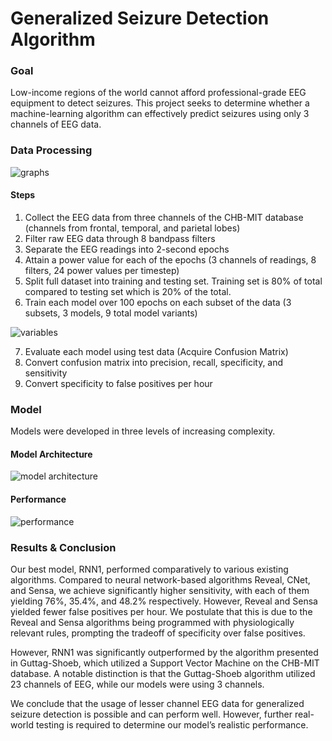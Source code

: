 # Generalized Seizure Detection Algorithm

### Goal
Low-income regions of the world cannot afford professional-grade EEG equipment to detect seizures. 
This project seeks to determine whether a machine-learning algorithm can effectively predict seizures using only 3 channels of EEG data.

### Data Processing

![graphs](https://user-images.githubusercontent.com/38896123/157976056-786e429f-b6b6-429b-94e0-864455d44b84.jpg)

#### Steps
1. Collect the EEG data from three channels of the CHB-MIT database (channels from frontal, temporal, and parietal lobes)
2. Filter raw EEG data through 8 bandpass filters
3. Separate the EEG readings into 2-second epochs
4. Attain a power value for each of the epochs (3 channels of readings, 8 filters, 24 power values per timestep)
5. Split full dataset into training and testing set. Training set is 80% of total compared to testing set which is 20% of the total.
6.  Train each model over 100 epochs  on each subset of the data (3 subsets, 3 models, 9 total model variants)

![variables](https://user-images.githubusercontent.com/38896123/157975895-2cb0edcb-c04b-45f7-9ad3-f3de26ae1cdd.jpg)

7.  Evaluate each model using test data (Acquire Confusion Matrix)
8. Convert confusion matrix into precision, recall, specificity, and sensitivity
9. Convert specificity to false positives per hour

### Model

Models were developed in three levels of increasing complexity.

#### Model Architecture

![model architecture](https://user-images.githubusercontent.com/38896123/157976688-02b98ebb-cd0a-4525-8c80-de884ea3f111.jpg)

#### Performance

![performance](https://user-images.githubusercontent.com/38896123/157976423-7c6a7af9-76cd-4a5b-b42a-2a20f64b765c.jpg)

### Results & Conclusion

Our best model, RNN1, performed comparatively to various existing algorithms. 
Compared to neural network-based algorithms Reveal, CNet, and Sensa, we achieve significantly higher sensitivity, with each of them yielding 76%, 35.4%, and 48.2% respectively. 
However, Reveal and Sensa yielded fewer false positives per hour. We postulate that this is due to the Reveal and Sensa algorithms being programmed with physiologically relevant rules, prompting the tradeoff of specificity over false positives. 

However, RNN1 was significantly outperformed by the algorithm presented in Guttag-Shoeb, which utilized a Support Vector Machine on the CHB-MIT database. 
A notable distinction is that the Guttag-Shoeb algorithm utilized 23 channels of EEG, while our models were using 3 channels.

We conclude that the usage of lesser channel EEG data for generalized seizure detection is possible and can perform well. 
However, further real-world testing is required to determine our model’s realistic performance.
